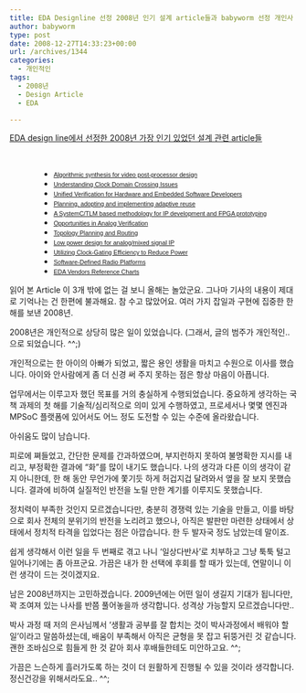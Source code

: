 ```yaml
---
title: EDA Designline 선정 2008년 인기 설계 article들과 babyworm 선정 개인사
author: babyworm
type: post
date: 2008-12-27T14:33:23+00:00
url: /archives/1344
categories:
  - 개인적인
tags:
  - 2008년
  - Design Article
  - EDA

---
```

[EDA design line에서 선정한 2008년 가장 인기 있었던 설계 관련 article들][1] 

 

<ul style="margin-left: 40pt">
  <li>
    <a href="http://www.edadesignline.com/howto/212300376"><span style="font-family:Arial; font-size:8pt">Algorithmic synthesis for video post-processor design</span></a>
  </li>
  <li>
    <a href="http://www.edadesignline.com/howto/205201913"><span style="font-family:Arial; font-size:8pt">Understanding Clock Domain Crossing Issues</span></a>
  </li>
  <li>
    <a href="http://www.edadesignline.com/howto/212200519"><span style="font-family:Arial; font-size:8pt">Unified Verification for Hardware and Embedded Software Developers</span></a>
  </li>
  <li>
    <a href="http://www.edadesignline.com/howto/212500695"><span style="font-family:Arial; font-size:8pt">Planning, adopting and implementing adaptive reuse</span></a>
  </li>
  <li>
    <a href="http://www.edadesignline.com/howto/esl/212000064"><span style="font-family:Arial; font-size:8pt">A SystemC/TLM based methodology for IP development and FPGA prototyping</span></a>
  </li>
  <li>
    <a href="http://www.edadesignline.com/howto/analogmixedsignal/211600976"><span style="font-family:Arial; font-size:8pt">Opportunities in Analog Verification</span></a>
  </li>
  <li>
    <a href="http://www.edadesignline.com/howto/boardleveldesign/201201722"><span style="font-family:Arial; font-size:8pt">Topology Planning and Routing</span></a>
  </li>
  <li>
    <a href="http://www.edadesignline.com/howto/analogmixedsignal/208801508"><span style="font-family:Arial; font-size:8pt">Low power design for analog/mixed signal IP</span></a>
  </li>
  <li>
    <a href="http://www.edadesignline.com/howto/205800151"><span style="font-family:Arial; font-size:8pt">Utilizing Clock-Gating Efficiency to Reduce Power</span></a>
  </li>
  <li>
    <a href="http://www.edadesignline.com/howto/esl/206905299"><span style="font-family:Arial; font-size:8pt">Software-Defined Radio Platforms</span></a>
  </li>
  <li>
    <a href="http://www.edadesignline.com/products/208401054"><span style="font-family:Arial; font-size:8pt">EDA Vendors Reference Charts</span></a>
  </li>
</ul>

읽어 본 Article 이 3개 밖에 없는 걸 보니 올해는 놀았군요. 그나마 기사의 내용이 제대로 기억나는 건 한편에 불과해요. 참 수고 많았어요. 여러 가지 잡일과 구현에 집중한 한 해를 보낸 2008년. 

2008년은 개인적으로 상당히 많은 일이 있었습니다. (그래서, 글의 범주가 개인적인.. 으로 되었습니다. ^^;) 

개인적으로는 한 아이의 아빠가 되었고, 짧은 용인 생활을 마치고 수원으로 이사를 했습니다. 아이와 안사람에게 좀 더 신경 써 주지 못하는 점은 항상 마음이 아픕니다. 

업무에서는 이루고자 했던 목표를 거의 충실하게 수행되었습니다. 중요하게 생각하는 국책 과제의 첫 해를 기술적/심리적으로 의미 있게 수행하였고, 프로세서나 몇몇 엔진과 MPSoC 플랫폼에 있어서도 어느 정도 도전할 수 있는 수준에 올라왔습니다. 

아쉬움도 많이 남습니다. 

피로에 쪄들었고, 간단한 문제를 간과하였으며, 부지런하지 못하여 불명확한 지시를 내리고, 부정확한 결과에 &#8220;화&#8221;를 많이 내기도 했습니다. 나의 생각과 다른 이의 생각이 같지 아니한데, 한 해 동안 무언가에 쫓기듯 하게 허겁지겁 달려와서 옆을 잘 보지 못했습니다. 결과에 비하여 실질적인 반전을 노릴 만한 계기를 이루지도 못했습니다. 

정치력이 부족한 것인지 모르겠습니다만, 충분히 경쟁력 있는 기술을 만들고, 이를 바탕으로 회사 전체의 분위기의 반전을 노리려고 했으나, 아직은 발판만 마련한 상태에서 상태에서 정치적 타격을 입었다는 점은 아깝습니다. 한 두 발자국 정도 남았는데 말이죠. 

쉽게 생각해서 이런 일을 두 번째로 겪고 나니 &#8216;일상다반사&#8217;로 치부하고 그냥 툭툭 털고 일어나기에는 좀 아프군요. 가끔은 내가 한 선택에 후회를 할 때가 있는데, 연말이니 이런 생각이 드는 것이겠지요. 

남은 2008년까지는 고민하겠습니다. 2009년에는 어떤 일이 생길지 기대가 됩니다만, 꽉 조여져 있는 나사를 반쯤 풀어놓을까 생각합니다. 성격상 가능할지 모르겠습니다만.. 

박사 과정 때 저의 은사님께서 &#8216;생활과 공부를 잘 합치는 것이 박사과정에서 배워야 할 일&#8217;이라고 말씀하셨는데, 배움이 부족해서 아직은 균형을 못 잡고 뒤뚱거린 것 같습니다. 괜한 조바심으로 힘들게 한 것 같아 회사 후배들한테도 미안하고요. ^^; 

가끔은 느슨하게 흘러가도록 하는 것이 더 원활하게 진행될 수 있을 것이라 생각합니다. 정신건강을 위해서라도요.. ^^;

 [1]: http://www.edadesignline.com/212501821?cid=RSSfeed_EDAdesignline_edadlALL